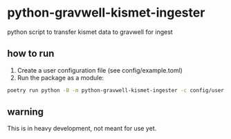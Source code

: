 # python-gravwell-kismet-ingester

python script to transfer kismet data to gravwell for ingest

## how to run

1. Create a user configuration file (see config/example.toml)
2. Run the package as a module:

```bash
poetry run python -B -m python-gravwell-kismet-ingester -c config/user.toml
```

## warning

This is in heavy development, not meant for use yet.
